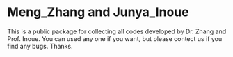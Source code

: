 # Meng_Zhang and Junya_Inoue
This is a public package for collecting all codes developed by Dr. Zhang and Prof. Inoue. 
You can used any one if you want, but please contect us if you find any bugs. Thanks.
